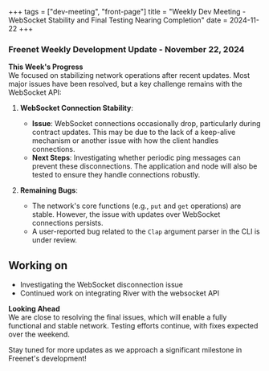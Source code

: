 +++
tags = ["dev-meeting", "front-page"]
title = "Weekly Dev Meeting - WebSocket Stability and Final Testing Nearing Completion"
date = 2024-11-22
+++

### Freenet Weekly Development Update - November 22, 2024

**This Week's Progress**  
We focused on stabilizing network operations after recent updates. Most major issues have been
resolved, but a key challenge remains with the WebSocket API:

1. **WebSocket Connection Stability**:

   - **Issue**: WebSocket connections occasionally drop, particularly during contract updates. This
     may be due to the lack of a keep-alive mechanism or another issue with how the client handles
     connections.
   - **Next Steps**: Investigating whether periodic ping messages can prevent these disconnections.
     The application and node will also be tested to ensure they handle connections robustly.

2. **Remaining Bugs**:
   - The network's core functions (e.g., `put` and `get` operations) are stable. However, the issue
     with updates over WebSocket connections persists.
   - A user-reported bug related to the `Clap` argument parser in the CLI is under review.

**Working on**
- 
- Investigating the WebSocket disconnection issue
- Continued work on integrating River with the websocket API

**Looking Ahead**  
We are close to resolving the final issues, which will enable a fully functional and stable network.
Testing efforts continue, with fixes expected over the weekend.

Stay tuned for more updates as we approach a significant milestone in Freenet's development!
